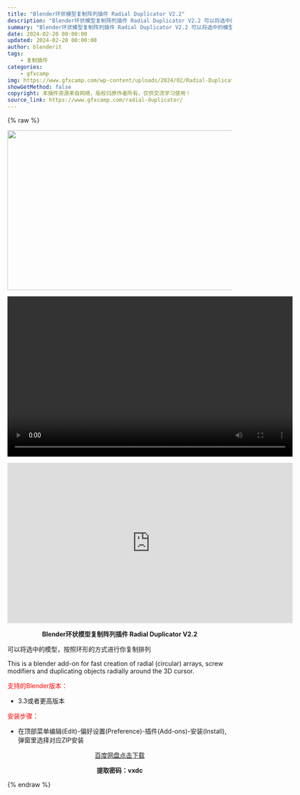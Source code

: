 ```yaml
---
title: "Blender环状模型复制阵列插件 Radial Duplicator V2.2"
description: "Blender环状模型复制阵列插件 Radial Duplicator V2.2 可以将选中的模型，按照环形的方式进行你复制排列 This is a blender add-on for fast c..."
summary: "Blender环状模型复制阵列插件 Radial Duplicator V2.2 可以将选中的模型，按照环形的方式进行你复制排列 This is a blender add-on for fast c..."
date: 2024-02-20 00:00:00
updated: 2024-02-20 00:00:00
author: blenderit
tags: 
    - 复制插件
categories:
    - gfxcamp
img: https://www.gfxcamp.com/wp-content/uploads/2024/02/Radial-Duplicator.jpg
showGetMethod: false
copyright: 本插件资源来自网络，版权归原作者所有，仅供交流学习使用！
source_link: https://www.gfxcamp.com/radial-duplicator/
---
```


{% raw %}
<div><p><img decoding="async" class="aligncenter size-full wp-image-118637" src="https://www.gfxcamp.com/wp-content/uploads/2024/02/Radial-Duplicator.jpg" data-src="https://www.gfxcamp.com/wp-content/uploads/2024/02/Radial-Duplicator.jpg" alt="" width="640" height="359" data-srcset="https://www.gfxcamp.com/wp-content/uploads/2024/02/Radial-Duplicator.jpg 640w, https://www.gfxcamp.com/wp-content/uploads/2024/02/Radial-Duplicator-150x84.jpg 150w" data-sizes="(max-width: 640px) 100vw, 640px"><br>
</p><center><div style="width: 640px;" class="wp-video"><!--[if lt IE 9]><script>document.createElement('video');</script><![endif]-->
<video class="wp-video-shortcode" id="video-118636-1" width="640" height="360" preload="true" controls="controls"><source type="video/mp4" src="http://cloud.video.taobao.com/play/u/null/p/1/e/6/t/1/449803524390.mp4?_=1"></source><a href="http://cloud.video.taobao.com/play/u/null/p/1/e/6/t/1/449803524390.mp4">http://cloud.video.taobao.com/play/u/null/p/1/e/6/t/1/449803524390.mp4</a></video></div></center><p style="text-align: center;"><iframe loading="lazy" src="https://player.youku.com/embed/XNjM3NzM5Mjk4MA==" width="640" height="360" frameborder="0" allowfullscreen="allowfullscreen" data-mce-fragment="1"></iframe></p><p style="text-align: center;"><strong>Blender环状模型复制阵列插件 Radial Duplicator V2.2</strong></p><p>可以将选中的模型，按照环形的方式进行你复制排列</p><p data-pm-slice="1 1 []">This is a blender add-on for fast creation of radial (circular) arrays, screw modifiers and duplicating objects radially around the 3D cursor.</p><p style="text-align: left;"><span style="color: #ff0000;">支持的Blender版本：</span></p><ul>
<li style="text-align: left;">3.3或者更高版本</li>
</ul><p style="text-align: left;"><span style="color: #ff0000;">安装步骤：</span></p><ul>
<li>在顶部菜单编辑(Edit)-偏好设置(Preference)-插件(Add-ons)-安装(Install),弹窗里选择对应ZIP安装</li>
</ul><p style="text-align: center;"><a class="maxbutton-3 maxbutton maxbutton-baidu" target="_blank" rel="noopener" href="https://pan.baidu.com/s/1UhAUs5h3KVmBQxrcTHb-vQ?pwd=vxdc"><span class="mb-text">百度网盘点击下载</span></a></p><p style="text-align: center;"><strong>提取密码：vxdc</strong></p></div>
<div style="display: none">gfxcamp</div>
{% endraw %}